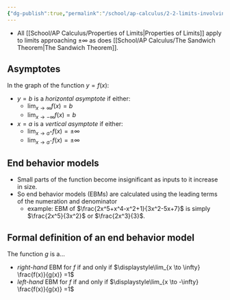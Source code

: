 ```yaml
---
{"dg-publish":true,"permalink":"/school/ap-calculus/2-2-limits-involving-infinity/"}
---
```


- All [[School/AP Calculus/Properties of Limits\|Properties of Limits]] apply to limits approaching $\pm \infty$ as does [[School/AP Calculus/The Sandwich Theorem\|The Sandwich Theorem]].
## Asymptotes
In the graph of the function $y=f(x)$:
- $y=b$ is a *horizontal asymptote* if either:
	- $\displaystyle\lim_{x \to \infty} f(x) = b$
	- $\displaystyle\lim_{x \to -\infty} f(x) = b$
- $x=a$ is a *vertical asymptote* if either:
	- $\displaystyle\lim_{x \to a^{+}} f(x) = \pm \infty$
	- $\displaystyle\lim_{x \to a^{-}} f(x) = \pm \infty$
## End behavior models
- Small parts of the function become insignificant as inputs to it increase in size.
- So end behavior models (EBMs) are calculated using the leading terms of the numeration and denominator
	- example: EBM of $\frac{2x^5+x^4-x^2+1}{3x^2-5x+7}$ is simply $\frac{2x^5}{3x^2}$ or $\frac{2x^3}{3}$.
## Formal definition of an end behavior model
The function $g$ is a…
- *right-hand* EBM for $f$ if and only if $\displaystyle\lim_{x \to \infty} \frac{f(x)}{g(x)} =1$
- *left-hand* EBM for $f$ if and only if $\displaystyle\lim_{x \to -\infty} \frac{f(x)}{g(x)} =1$